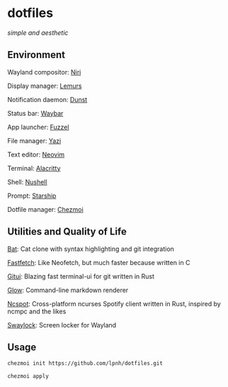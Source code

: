 # dotfiles

*simple and aesthetic*

## Environment

Wayland compositor: [Niri](https://github.com/YaLTeR/niri)

Display manager: [Lemurs](https://github.com/coastalwhite/lemurs)

Notification daemon: [Dunst](https://github.com/dunst-project/dunst)

Status bar: [Waybar](https://github.com/Alexays/Waybar)

App launcher: [Fuzzel](https://codeberg.org/dnkl/fuzzel)

File manager: [Yazi](https://github.com/sxyazi/yazi)

Text editor: [Neovim](https://github.com/neovim/neovim)

Terminal: [Alacritty](https://github.com/alacritty/alacritty)

Shell: [Nushell](https://github.com/nushell/nushell)

Prompt: [Starship](https://github.com/starship/starship)

Dotfile manager: [Chezmoi](https://github.com/twpayne/chezmoi)

## Utilities and Quality of Life

[Bat](https://github.com/sharkdp/bat): Cat clone with syntax highlighting and
git integration

[Fastfetch](https://github.com/fastfetch-cli/fastfetch): Like Neofetch, but
much faster because written in C

[Gitui](https://github.com/extrawurst/gitui): Blazing fast terminal-ui for git
written in Rust

[Glow](https://github.com/charmbracelet/glow): Command-line markdown renderer

[Ncspot](https://github.com/hrkfdn/ncspot): Cross-platform ncurses Spotify
client written in Rust, inspired by ncmpc and the likes

[Swaylock](https://github.com/swaywm/swaylock): Screen locker for Wayland

## Usage

```sh
chezmoi init https://github.com/lpnh/dotfiles.git
```

```sh
chezmoi apply
```


